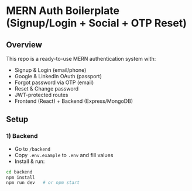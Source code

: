 # MERN Auth Boilerplate (Signup/Login + Social + OTP Reset)

## Overview
This repo is a ready-to-use MERN authentication system with:
- Signup & Login (email/phone)
- Google & LinkedIn OAuth (passport)
- Forgot password via OTP (email)
- Reset & Change password
- JWT-protected routes
- Frontend (React) + Backend (Express/MongoDB)

## Setup

### 1) Backend
- Go to `/backend`
- Copy `.env.example` to `.env` and fill values
- Install & run:
```bash
cd backend
npm install
npm run dev   # or npm start
